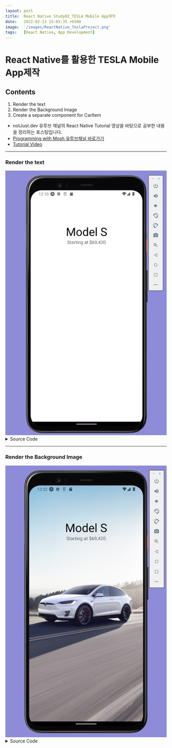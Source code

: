 ```yaml
---
layout: post
title:  React Native Study02_TESLA Mobile App제작
date:   2022-02-13 15:01:35 +0300
image:  '/images/ReactNative_TeslaProject.png'
tags:   [React Native, App Development]
---
```


# React Native를 활용한 TESLA Mobile App제작

## Contents <br/>
1. Render the text<br/>
2. Render the Background Image<br/>
3. Create a separate component for CarItem<br/>

* notJust․dev 유투브 채널의 React Native Tutorial 영상을 바탕으로 공부한 내용을 정리하는 포스팅입니다.<br/>
* [Programming with Mosh 유투브채널 바로가기](https://www.youtube.com/channel/UCYSa_YLoJokZAwHhlwJntIA) <br/>
* [Tutorial Video](https://www.youtube.com/watch?v=iQ_0Fd_N3Mk)<br/>

___

### Render the text<br/>
<img src="/images/Posting/ReactNative/TeslaProject/01.png" alt="Project">
<details>
<summary>Source Code</summary>
<div markdown="1">

```javaScript
import { StatusBar } from 'expo-status-bar';
import { StyleSheet, Text, View } from 'react-native';

export default function App() {
  return (
    <View style={styles.container}>

      <View style={styles.carContainer}>  
        <View style={styles.titles}>
          <Text style={styles.title}>Model S</Text>
          <Text style={styles.subtitle}>Starting at $69,420</Text>
        </View>
      {/*<View></View> = Component를 Group으로 관리*/}
      {/*style={styles.__} = 스타일 지정(스타일은 하단에서 설정))*/}
        

      </View>

      <StatusBar style="auto" />
    </View>
  );
}

const styles = StyleSheet.create({
  container: {
    flex: 1,
    backgroundColor: '#fff',
    alignItems: 'center',
    justifyContent: 'center',
  },

  carContainer:{
    width:'100%',
    height:'100%',
  },

  titles:{
    marginTop:'30%',
    width:'100%',
    alignItems:'center'
  },

  title:{
    fontSize:40,
    fontWeight:'500',
  },

  subtitle:{
    fontSize:16,
    color:'#5c5e62'
  },
});

```

</div>
</details>

___

### Render the Background Image<br/>
<img src="/images/Posting/ReactNative/TeslaProject/02.png" alt="Project">
<details>
<summary>Source Code</summary>
<div markdown="1">

```javaScript
import { StatusBar } from 'expo-status-bar';
import { StyleSheet, Text, View } from 'react-native';

export default function App() {
  return (
    <View style={styles.container}>

      <View style={styles.carContainer}>  
        <View style={styles.titles}>
          <Text style={styles.title}>Model S</Text>
          <Text style={styles.subtitle}>Starting at $69,420</Text>
        </View>
      {/*<View></View> = Component를 Group으로 관리*/}
      {/*style={styles.__} = 스타일 지정(스타일은 하단에서 설정))*/}
        

      </View>

      <StatusBar style="auto" />
    </View>
  );
}

const styles = StyleSheet.create({
  container: {
    flex: 1,
    backgroundColor: '#fff',
    alignItems: 'center',
    justifyContent: 'center',
  },

  carContainer:{
    width:'100%',
    height:'100%',
  },

  titles:{
    marginTop:'30%',
    width:'100%',
    alignItems:'center'
  },

  title:{
    fontSize:40,
    fontWeight:'500',
  },

  subtitle:{
    fontSize:16,
    color:'#5c5e62'
  },
});

```

</div>
</details>